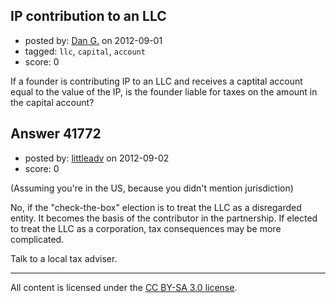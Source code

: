 ## IP contribution to an LLC

- posted by: [Dan G.](https://stackexchange.com/users/-1/19511-dan-g) on 2012-09-01
- tagged: `llc`, `capital`, `account`
- score: 0

If a founder is contributing IP to an LLC and receives a captital account equal to the value of the IP, is the founder liable for taxes on the amount in the capital account?


## Answer 41772

- posted by: [littleadv](https://stackexchange.com/users/-1/13808-littleadv) on 2012-09-02
- score: 0

(Assuming you're in the US, because you didn't mention jurisdiction)

No, if the "check-the-box" election is to treat the LLC as a disregarded entity. It becomes the basis of the contributor in the partnership. If elected to treat the LLC as a corporation, tax consequences may be more complicated.

Talk to a local tax adviser.



---

All content is licensed under the [CC BY-SA 3.0 license](https://creativecommons.org/licenses/by-sa/3.0/).
